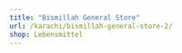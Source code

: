 ```yaml
---
title: "Bismillah General Store"
url: /karachi/bismillah-general-store-2/
shop: Lebensmittel
---
```

